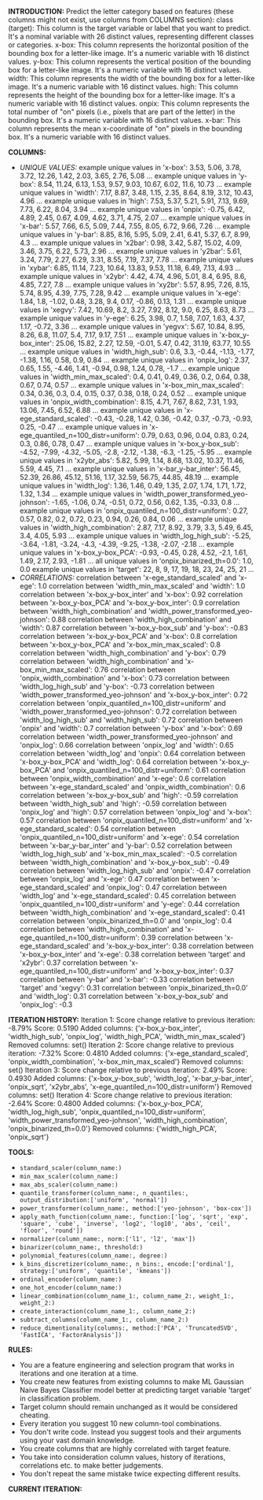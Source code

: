 **INTRODUCTION:**
Predict the letter category based on features (these columns might not exist, use columns from COLUMNS section):
class (target): This column is the target variable or label that you want to predict. It's a nominal variable with 26 distinct values, representing different classes or categories.
x-box: This column represents the horizontal position of the bounding box for a letter-like image. It's a numeric variable with 16 distinct values.
y-box: This column represents the vertical position of the bounding box for a letter-like image. It's a numeric variable with 16 distinct values.
width: This column represents the width of the bounding box for a letter-like image. It's a numeric variable with 16 distinct values.
high: This column represents the height of the bounding box for a letter-like image. It's a numeric variable with 16 distinct values.
onpix: This column represents the total number of "on" pixels (i.e., pixels that are part of the letter) in the bounding box. It's a numeric variable with 16 distinct values.
x-bar: This column represents the mean x-coordinate of "on" pixels in the bounding box. It's a numeric variable with 16 distinct values.

**COLUMNS:**
- *UNIQUE VALUES:*
example unique values in 'x-box': 3.53, 5.06, 3.78, 3.72, 12.26, 1.42, 2.03, 3.65, 2.76, 5.08 ...
example unique values in 'y-box': 8.54, 11.24, 6.13, 1.53, 9.57, 9.03, 10.67, 6.02, 11.6, 10.73 ...
example unique values in 'width': 7.17, 8.87, 3.48, 1.15, 2.35, 8.64, 8.19, 3.12, 10.43, 4.96 ...
example unique values in 'high': 7.53, 5.37, 5.21, 5.91, 7.13, 9.69, 7.73, 6.22, 8.04, 3.94 ...
example unique values in 'onpix': -0.75, 6.42, 4.89, 2.45, 0.67, 4.09, 4.62, 3.71, 4.75, 2.07 ...
example unique values in 'x-bar': 5.57, 7.66, 6.5, 5.09, 7.44, 7.55, 8.05, 6.72, 9.66, 7.26 ...
example unique values in 'y-bar': 8.85, 8.16, 5.95, 5.09, 2.41, 6.41, 5.37, 6.7, 8.99, 4.3 ...
example unique values in 'x2bar': 0.98, 3.42, 5.87, 15.02, 4.09, 3.46, 3.75, 6.22, 5.73, 2.96 ...
example unique values in 'y2bar': 5.61, 3.24, 7.79, 2.27, 6.29, 3.31, 8.55, 7.19, 7.37, 7.78 ...
example unique values in 'xybar': 6.85, 11.14, 7.23, 10.64, 13.83, 9.53, 11.18, 6.49, 7.13, 4.93 ...
example unique values in 'x2ybr': 4.42, 4.74, 4.96, 5.01, 8.4, 6.95, 8.6, 4.85, 7.27, 7.8 ...
example unique values in 'xy2br': 5.57, 8.95, 7.26, 8.15, 5.74, 8.95, 4.39, 7.75, 7.28, 9.42 ...
example unique values in 'x-ege': 1.84, 1.8, -1.02, 0.48, 3.28, 9.4, 0.17, -0.86, 0.13, 1.31 ...
example unique values in 'xegvy': 7.42, 10.69, 8.2, 3.27, 7.92, 8.12, 9.0, 6.25, 8.63, 8.73 ...
example unique values in 'y-ege': 6.25, 3.98, 0.7, 1.58, 7.07, 1.63, 4.37, 1.17, -0.72, 3.36 ...
example unique values in 'yegvx': 5.67, 10.84, 8.95, 8.26, 6.8, 11.07, 5.4, 7.17, 9.17, 7.51 ...
example unique values in 'x-box_y-box_inter': 25.06, 15.82, 2.27, 12.59, -0.01, 5.47, 0.42, 31.19, 63.77, 10.55 ...
example unique values in 'width_high_sub': 0.6, 3.3, -0.44, -1.13, -1.77, -1.38, 1.16, 0.58, 0.9, 0.84 ...
example unique values in 'onpix_log': 2.37, 0.65, 1.55, -4.46, 1.41, -0.94, 0.98, 1.24, 0.78, -1.7 ...
example unique values in 'width_min_max_scaled': 0.4, 0.41, 0.49, 0.36, 0.2, 0.64, 0.38, 0.67, 0.74, 0.57 ...
example unique values in 'x-box_min_max_scaled': 0.34, 0.36, 0.3, 0.4, 0.15, 0.37, 0.38, 0.18, 0.24, 0.52 ...
example unique values in 'onpix_width_combination': 8.15, 4.71, 7.67, 8.62, 7.31, 1.93, 13.06, 7.45, 6.52, 6.88 ...
example unique values in 'x-ege_standard_scaled': -0.43, -0.28, 1.42, 0.36, -0.42, 0.37, -0.73, -0.93, 0.25, -0.47 ...
example unique values in 'x-ege_quantiled_n=100_distr=uniform': 0.79, 0.63, 0.96, 0.04, 0.83, 0.24, 0.3, 0.86, 0.78, 0.47 ...
example unique values in 'x-box_y-box_sub': -4.52, -7.99, -4.32, -5.05, -2.8, -2.12, -1.38, -6.3, -1.25, -5.95 ...
example unique values in 'x2ybr_abs': 5.82, 5.99, 1.14, 8.68, 13.02, 10.37, 11.46, 5.59, 4.45, 7.1 ...
example unique values in 'x-bar_y-bar_inter': 56.45, 52.39, 26.86, 45.12, 51.16, 1.17, 32.59, 56.75, 44.85, 48.19 ...
example unique values in 'width_log': 1.36, 1.46, 0.49, 1.35, 2.07, 1.74, 1.71, 1.72, 1.32, 1.34 ...
example unique values in 'width_power_transformed_yeo-johnson': -1.65, -1.06, 0.74, -0.51, 0.72, 0.56, 0.62, 1.35, -0.33, 0.8 ...
example unique values in 'onpix_quantiled_n=100_distr=uniform': 0.27, 0.57, 0.82, 0.2, 0.72, 0.23, 0.94, 0.26, 0.84, 0.06 ...
example unique values in 'width_high_combination': 2.87, 7.17, 8.92, 3.79, 3.3, 5.49, 6.45, 3.4, 4.05, 5.93 ...
example unique values in 'width_log_high_sub': -5.25, -3.64, -1.81, -3.24, -4.3, -4.39, -9.25, -1.38, -2.07, -2.18 ...
example unique values in 'x-box_y-box_PCA': -0.93, -0.45, 0.28, 4.52, -2.1, 1.61, 1.49, 2.17, 2.93, -1.81 ...
all unique values in 'onpix_binarized_th=0.0': 1.0, 0.0
example unique values in 'target': 22, 8, 9, 17, 19, 18, 23, 24, 25, 21 ...
- *CORRELATIONS:*
correlation between 'x-ege_standard_scaled' and 'x-ege': 1.0
correlation between 'width_min_max_scaled' and 'width': 1.0
correlation between 'x-box_y-box_inter' and 'x-box': 0.92
correlation between 'x-box_y-box_PCA' and 'x-box_y-box_inter': 0.9
correlation between 'width_high_combination' and 'width_power_transformed_yeo-johnson': 0.88
correlation between 'width_high_combination' and 'width': 0.87
correlation between 'x-box_y-box_sub' and 'y-box': -0.83
correlation between 'x-box_y-box_PCA' and 'x-box': 0.8
correlation between 'x-box_y-box_PCA' and 'x-box_min_max_scaled': 0.8
correlation between 'width_high_combination' and 'y-box': 0.79
correlation between 'width_high_combination' and 'x-box_min_max_scaled': 0.76
correlation between 'onpix_width_combination' and 'x-box': 0.73
correlation between 'width_log_high_sub' and 'y-box': -0.73
correlation between 'width_power_transformed_yeo-johnson' and 'x-box_y-box_inter': 0.72
correlation between 'onpix_quantiled_n=100_distr=uniform' and 'width_power_transformed_yeo-johnson': 0.72
correlation between 'width_log_high_sub' and 'width_high_sub': 0.72
correlation between 'onpix' and 'width': 0.7
correlation between 'y-box' and 'x-box': 0.69
correlation between 'width_power_transformed_yeo-johnson' and 'onpix_log': 0.66
correlation between 'onpix_log' and 'width': 0.65
correlation between 'width_log' and 'onpix': 0.64
correlation between 'x-box_y-box_PCA' and 'width_log': 0.64
correlation between 'x-box_y-box_PCA' and 'onpix_quantiled_n=100_distr=uniform': 0.61
correlation between 'onpix_width_combination' and 'x-ege': 0.6
correlation between 'x-ege_standard_scaled' and 'onpix_width_combination': 0.6
correlation between 'x-box_y-box_sub' and 'high': -0.59
correlation between 'width_high_sub' and 'high': -0.59
correlation between 'onpix_log' and 'high': 0.57
correlation between 'onpix_log' and 'x-box': 0.57
correlation between 'onpix_quantiled_n=100_distr=uniform' and 'x-ege_standard_scaled': 0.54
correlation between 'onpix_quantiled_n=100_distr=uniform' and 'x-ege': 0.54
correlation between 'x-bar_y-bar_inter' and 'y-bar': 0.52
correlation between 'width_log_high_sub' and 'x-box_min_max_scaled': -0.5
correlation between 'width_high_combination' and 'x-box_y-box_sub': -0.49
correlation between 'width_log_high_sub' and 'onpix': -0.47
correlation between 'onpix_log' and 'x-ege': 0.47
correlation between 'x-ege_standard_scaled' and 'onpix_log': 0.47
correlation between 'width_log' and 'x-ege_standard_scaled': 0.45
correlation between 'onpix_quantiled_n=100_distr=uniform' and 'y-ege': 0.44
correlation between 'width_high_combination' and 'x-ege_standard_scaled': 0.41
correlation between 'onpix_binarized_th=0.0' and 'onpix_log': 0.4
correlation between 'width_high_combination' and 'x-ege_quantiled_n=100_distr=uniform': 0.39
correlation between 'x-ege_standard_scaled' and 'x-box_y-box_inter': 0.38
correlation between 'x-box_y-box_inter' and 'x-ege': 0.38
correlation between 'target' and 'x2ybr': 0.37
correlation between 'x-ege_quantiled_n=100_distr=uniform' and 'x-box_y-box_inter': 0.37
correlation between 'y-bar' and 'x-bar': -0.33
correlation between 'target' and 'xegvy': 0.31
correlation between 'onpix_binarized_th=0.0' and 'width_log': 0.31
correlation between 'x-box_y-box_sub' and 'onpix_log': -0.3

**ITERATION HISTORY:**
Iteration 1:
Score change relative to previous iteration: -8.79%
Score: 0.5190
Added columns: {'x-box_y-box_inter', 'width_high_sub', 'onpix_log', 'width_high_PCA', 'width_min_max_scaled'}
Removed columns: set()
Iteration 2:
Score change relative to previous iteration: -7.32%
Score: 0.4810
Added columns: {'x-ege_standard_scaled', 'onpix_width_combination', 'x-box_min_max_scaled'}
Removed columns: set()
Iteration 3:
Score change relative to previous iteration: 2.49%
Score: 0.4930
Added columns: {'x-box_y-box_sub', 'width_log', 'x-bar_y-bar_inter', 'onpix_sqrt', 'x2ybr_abs', 'x-ege_quantiled_n=100_distr=uniform'}
Removed columns: set()
Iteration 4:
Score change relative to previous iteration: -2.64%
Score: 0.4800
Added columns: {'x-box_y-box_PCA', 'width_log_high_sub', 'onpix_quantiled_n=100_distr=uniform', 'width_power_transformed_yeo-johnson', 'width_high_combination', 'onpix_binarized_th=0.0'}
Removed columns: {'width_high_PCA', 'onpix_sqrt'}

**TOOLS:**
- `standard_scaler(column_name:)`
- `min_max_scaler(column_name:)`
- `max_abs_scaler(column_name:)`
- `quantile_transformer(column_name:, n_quantiles:, output_distribution:['uniform', 'normal'])`
- `power_transformer(column_name:, method:['yeo-johnson', 'box-cox'])`
- `apply_math_function(column_name:, function:['log', 'sqrt', 'exp', 'square', 'cube', 'inverse', 'log2', 'log10', 'abs', 'ceil', 'floor', 'round'])`
- `normalizer(column_name:, norm:['l1', 'l2', 'max'])`
- `binarizer(column_name:, threshold:)`
- `polynomial_features(column_name:, degree:)`
- `k_bins_discretizer(column_name:, n_bins:, encode:['ordinal'], strategy:['uniform', 'quantile', 'kmeans'])`
- `ordinal_encoder(column_name:)`
- `one_hot_encoder(column_name:)`
- `linear_combination(column_name_1:, column_name_2:, weight_1:, weight_2:)`
- `create_interaction(column_name_1:, column_name_2:)`
- `subtract_columns(column_name_1:, column_name_2:)`
- `reduce_dimentionality(columns:, method:['PCA', 'TruncatedSVD', 'FastICA', 'FactorAnalysis'])`

**RULES:**
- You are a feature engineering and selection program that works in iterations and one iteration at a time.
- You create new features from existing columns to make ML Gaussian Naive Bayes Classifier model better at predicting target variable 'target' in classification problem.
- Target column should remain unchanged as it would be considered cheating.
- Every iteration you suggest 10 new column-tool combinations.
- You don't write code. Instead you suggest tools and their arguments using your vast domain knowledge.
- You create columns that are highly correlated with target feature.
- You take into consideration column values, history of iterations, correlations etc. to make better judgements.
- You don't repeat the same mistake twice expecting different results.

**CURRENT ITERATION:**